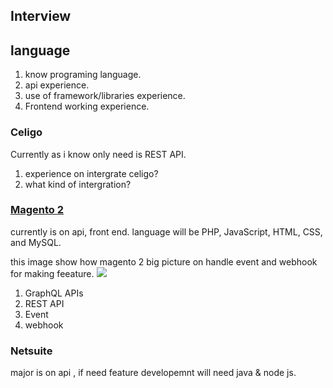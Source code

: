 ## Interview 
## language 
1. know programing language.
2. api experience.
3. use of framework/libraries experience.
4. Frontend working experience.

   
### Celigo
Currently as i know only need is REST API. 
1. experience on intergrate celigo?
2. what kind of intergration?



### [Magento 2](./magento)
currently is on api, front end. language will be PHP, JavaScript, HTML, CSS, and MySQL.

this image show how magento 2 big picture on handle event and webhook for making feeature.
![](https://developer.adobe.com/commerce/extensibility/static/800f2edba94ad4aab9276f670f2001a2/751eb/starter-kit-diagram.webp)
1. GraphQL APIs
2. REST API
3. Event
4. webhook


### Netsuite
major is on api , if need feature developemnt will need java & node js.
   
